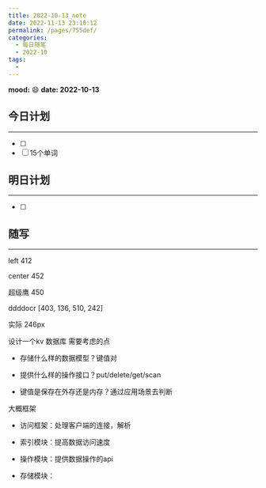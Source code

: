 ```yaml
---
title: 2022-10-13_note
date: 2022-11-13 23:10:12
permalink: /pages/755def/
categories:
  - 每日随笔
  - 2022-10
tags:
  - 
---
```

**mood:** :smile:  									**date: 2022-10-13**  
## 今日计划  
------
- [ ]  
- [ ]  15个单词
## 明日计划  
------
- [ ]  
## 随写 
------

left 412

center 452





超级鹰 450

ddddocr [403, 136, 510, 242]

实际 246px







设计一个kv 数据库 需要考虑的点

- 存储什么样的数据模型？键值对

- 提供什么样的操作接口？put/delete/get/scan
- 键值是保存在外存还是内存？通过应用场景去判断

大概框架

- 访问框架：处理客户端的连接，解析

- 索引模块：提高数据访问速度

- 操作模块：提供数据操作的api

- 存储模块：

